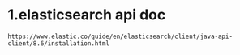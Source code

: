 # 1.elasticsearch api doc
```angular2html
https://www.elastic.co/guide/en/elasticsearch/client/java-api-client/8.6/installation.html
```